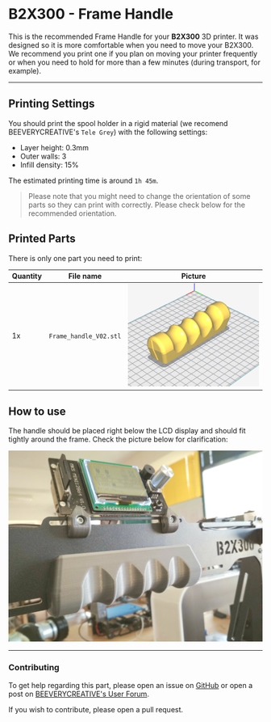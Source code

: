 # B2X300 - Frame Handle

This is the recommended Frame Handle for your **B2X300** 3D printer.
It was designed so it is more comfortable when you need to move your B2X300. We recommend you print one if you plan on moving your printer frequently or when you need to hold for more than a few minutes (during transport, for example).

---

## Printing Settings
You should print the spool holder in a rigid material (we recomend BEEVERYCREATIVE's `Tele Grey`) with the following settings:
- Layer height: 0.3mm
- Outer walls: 3
- Infill density: 15%

The estimated printing time is around `1h 45m`.

> Please note that you might need to change the orientation of some parts so they can print with correctly. Please check below for the recommended orientation.

## Printed Parts

There is only one part you need to print:

| Quantity | File name                       | Picture                      |
| -------- | ------------------------------- | ---------------------------- |
| 1x       | `Frame_handle_V02.stl`            | ![](renders/cura_part01.png)   |


## How to use

The handle should be placed right below the LCD display and should fit tightly around the frame. Check the picture below for clarification:

![](renders/photo_01.jpg)


---

### Contributing
To get help regarding this part, please open an issue on [GitHub](https://github.com/beeverycreative/B2X300-resources/issues) or open a post on [BEEVERYCREATIVE's User Forum](https://beeverycreative.com/forum/).

If you wish to contribute, please open a pull request.
